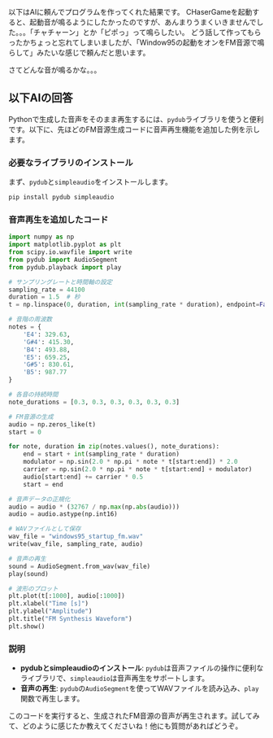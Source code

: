 以下はAIに頼んでプログラムを作ってくれた結果です。
CHaserGameを起動すると、起動音が鳴るようにしたかったのですが、あんまりうまくいきませんでした。。。「チャチャーン」とか「ピポっ」って鳴らしたい。
どう話して作ってもらったかちょっと忘れてしまいましたが、「Window95の起動をオンをFM音源で鳴らして」みたいな感じで頼んだと思います。

さてどんな音が鳴るかな。。。

## 以下AIの回答

Pythonで生成した音声をそのまま再生するには、`pydub`ライブラリを使うと便利です。以下に、先ほどのFM音源生成コードに音声再生機能を追加した例を示します。

### 必要なライブラリのインストール
まず、`pydub`と`simpleaudio`をインストールします。

```sh
pip install pydub simpleaudio
```

### 音声再生を追加したコード

```python
import numpy as np
import matplotlib.pyplot as plt
from scipy.io.wavfile import write
from pydub import AudioSegment
from pydub.playback import play

# サンプリングレートと時間軸の設定
sampling_rate = 44100
duration = 1.5  # 秒
t = np.linspace(0, duration, int(sampling_rate * duration), endpoint=False)

# 音階の周波数
notes = {
    'E4': 329.63,
    'G#4': 415.30,
    'B4': 493.88,
    'E5': 659.25,
    'G#5': 830.61,
    'B5': 987.77
}

# 各音の持続時間
note_durations = [0.3, 0.3, 0.3, 0.3, 0.3, 0.3]

# FM音源の生成
audio = np.zeros_like(t)
start = 0

for note, duration in zip(notes.values(), note_durations):
    end = start + int(sampling_rate * duration)
    modulator = np.sin(2.0 * np.pi * note * t[start:end]) * 2.0
    carrier = np.sin(2.0 * np.pi * note * t[start:end] + modulator)
    audio[start:end] += carrier * 0.5
    start = end

# 音声データの正規化
audio = audio * (32767 / np.max(np.abs(audio)))
audio = audio.astype(np.int16)

# WAVファイルとして保存
wav_file = "windows95_startup_fm.wav"
write(wav_file, sampling_rate, audio)

# 音声の再生
sound = AudioSegment.from_wav(wav_file)
play(sound)

# 波形のプロット
plt.plot(t[:1000], audio[:1000])
plt.xlabel("Time [s]")
plt.ylabel("Amplitude")
plt.title("FM Synthesis Waveform")
plt.show()
```

### 説明
- **pydubとsimpleaudioのインストール**: `pydub`は音声ファイルの操作に便利なライブラリで、`simpleaudio`は音声再生をサポートします。
- **音声の再生**: `pydub`の`AudioSegment`を使ってWAVファイルを読み込み、`play`関数で再生します。

このコードを実行すると、生成されたFM音源の音声が再生されます。試してみて、どのように感じたか教えてくださいね！他にも質問があればどうぞ。
